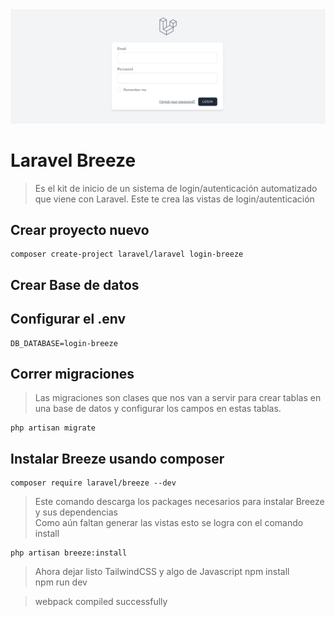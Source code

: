 <img src="imagenes/breeze.png">

# Laravel Breeze

> Es el kit de inicio de un sistema de login/autenticación automatizado que viene con Laravel. Este te crea las vistas de login/autenticación


## Crear proyecto nuevo

    composer create-project laravel/laravel login-breeze


## Crear Base de datos  
## Configurar el .env

    DB_DATABASE=login-breeze

## Correr migraciones  
> Las migraciones son clases que nos van a servir para crear tablas en una base de datos y configurar los campos en estas tablas.

    php artisan migrate

## Instalar Breeze usando composer

    composer require laravel/breeze --dev

> Este comando descarga los packages necesarios para instalar Breeze y sus dependencias  
> Como aún faltan generar las vistas esto se logra con el comando install

    php artisan breeze:install  

> Ahora dejar listo TailwindCSS y algo de Javascript
     npm install  
     npm run dev 

> webpack compiled successfully